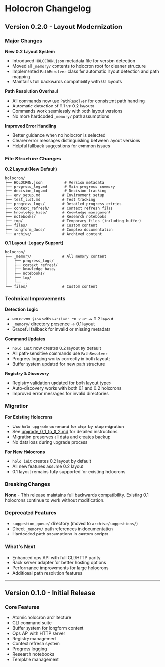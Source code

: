 # Holocron Changelog

## Version 0.2.0 - Layout Modernization

### Major Changes

**New 0.2 Layout System**
- Introduced `HOLOCRON.json` metadata file for version detection
- Moved all `_memory/` contents to holocron root for cleaner structure
- Implemented `PathResolver` class for automatic layout detection and path mapping
- Maintains full backwards compatibility with 0.1 layouts

**Path Resolution Overhaul**
- All commands now use `PathResolver` for consistent path handling
- Automatic detection of 0.1 vs 0.2 layouts
- Commands work seamlessly with both layout versions
- No more hardcoded `_memory/` path assumptions

**Improved Error Handling**
- Better guidance when no holocron is selected
- Clearer error messages distinguishing between layout versions
- Helpful fallback suggestions for common issues

### File Structure Changes

**0.2 Layout (New Default)**
```
holocron/
├── HOLOCRON.json          # Version metadata
├── progress_log.md        # Main progress summary
├── decision_log.md        # Decision tracking
├── env_setup.md          # Environment setup
├── test_list.md          # Test tracking
├── progress_logs/        # Detailed progress entries
├── context_refresh/      # Context refresh files
├── knowledge_base/       # Knowledge management
├── notebooks/            # Research notebooks
├── tmp/                  # Temporary files (including buffer)
├── files/                # Custom content
├── longform_docs/        # Complex documentation
└── archive/              # Archived content
```

**0.1 Layout (Legacy Support)**
```
holocron/
├── _memory/              # All memory content
│   ├── progress_logs/
│   ├── context_refresh/
│   ├── knowledge_base/
│   ├── notebooks/
│   ├── tmp/
│   └── ...
└── files/                # Custom content
```

### Technical Improvements

**Detection Logic**
- `HOLOCRON.json` with `version: "0.2.0"` → 0.2 layout
- `_memory/` directory presence → 0.1 layout
- Graceful fallback for invalid or missing metadata

**Command Updates**
- `holo init` now creates 0.2 layout by default
- All path-sensitive commands use `PathResolver`
- Progress logging works correctly in both layouts
- Buffer system updated for new path structure

**Registry & Discovery**
- Registry validation updated for both layout types
- Auto-discovery works with both 0.1 and 0.2 holocrons
- Improved error messages for invalid directories

### Migration

**For Existing Holocrons**
- Use `holo upgrade` command for step-by-step migration
- See [upgrade_0_1_to_0_2.md](upgrade_0_1_to_0_2.md) for detailed instructions
- Migration preserves all data and creates backup
- No data loss during upgrade process

**For New Holocrons**
- `holo init` creates 0.2 layout by default
- All new features assume 0.2 layout
- 0.1 layout remains fully supported for existing holocrons

### Breaking Changes

**None** - This release maintains full backwards compatibility. Existing 0.1 holocrons continue to work without modification.

### Deprecated Features

- `suggestion_queue/` directory (moved to `archive/suggestions/`)
- Direct `_memory/` path references in documentation
- Hardcoded path assumptions in custom scripts

### What's Next

- Enhanced ops API with full CLI/HTTP parity
- Rack server adapter for better hosting options
- Performance improvements for large holocrons
- Additional path resolution features

---

## Version 0.1.0 - Initial Release

### Core Features
- Atomic holocron architecture
- CLI command suite
- Buffer system for longform content
- Ops API with HTTP server
- Registry management
- Context refresh system
- Progress logging
- Research notebooks
- Template management
